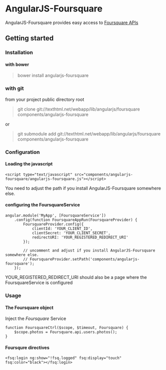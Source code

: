 # AngularJS-Foursquare #

AngularJS-Foursquare provides easy access to [Foursquare APIs][1]

## Getting started ##

### Installation ###

#### with bower ####

> bower install angularjs-foursquare

### with git ###

from your project public directory root

> git clone git://texthtml.net/webapp/lib/angularjs/foursquare components/angularjs-foursquare

or

> git submodule add git://texthtml.net/webapp/lib/angularjs/foursquare components/angularjs-foursquare

### Configuration ###

#### Loading the javascript ####

    <script type="text/javascript" src="components/angularjs-foursquare/angularjs-foursquare.js"></script>

You need to adjust the path if you install AngularJS-Foursquare somewhere else.

#### configuring the FoursquareService ####

    angular.module('MyApp', [FoursquareService'])
    	.config(function FoursquareAppRun(FoursquareProvider) {
    		FoursquareProvider.config({
    			clientId: 'YOUR_CLIENT_ID', 
    			clientSecret: 'YOUR_CLIENT_SECRET', 
    			redirectURI: 'YOUR_REGISTERED_REDIRECT_URI'
    		});
    		
    		// uncomment and adjust if you install AngularJS-Foursquare somewhere else.
    		// FoursquareProvider.setPath('components/angularjs-foursquare'); 
    	});

YOUR_REGISTERED_REDIRECT_URI should also be a page where the FoursquareService is configured


### Usage ##

#### The Foursquare object ####

Inject the *Foursquare* Service

    function FoursquareCtrl($scope, $timeout, Foursquare) {
    	$scope.photos = Foursquare.api.users.photos();
    }

#### Foursqure directives ####

    <fsq:login ng:show="!fsq.logged" fsq:display="touch" fsq:color="black"></fsq:login>
  
[1]: https://developer.foursquare.com/overview/
